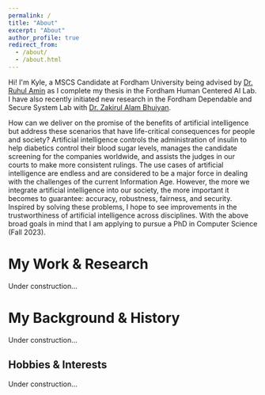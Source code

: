 ```yaml
---
permalink: /
title: "About"
excerpt: "About"
author_profile: true
redirect_from: 
  - /about/
  - /about.html
---
```


Hi! I'm Kyle, a MSCS Candidate at Fordham University being advised by [Dr. Ruhul Amin](https://www.fordham.edu/academics/research/faculty-research/research-consortium-on-disability/affiliates/ruhul-amin/) as I complete my thesis in the Fordham Human Centered AI Lab. I have also recently initiated new research in the Fordham Dependable and Secure System Lab with [Dr. Zakirul Alam Bhuiyan](https://storm.cis.fordham.edu/~bhuiyan/?_ga=2.28872252.1465687045.1661225584-1927066685.1661135573).

How can we deliver on the promise of the benefits of artificial intelligence but address these scenarios that have life-critical consequences for people and society? Artificial intelligence controls the administration of insulin to help diabetics control their blood sugar levels, manages the candidate screening for the companies worldwide, and assists the judges in our courts to make more consistent rulings. The use cases of artificial intelligence are endless and are considered to be a major force in dealing with the challenges of the current Information Age. However, the more we integrate artificial intelligence into our society, the more important it becomes to guarantee: accuracy, robustness, fairness, and security. Inspired by solving these problems, I hope to see improvements in the trustworthiness of artificial intelligence across disciplines. With the above broad goals in mind that I am applying to pursue a PhD in Computer Science (Fall 2023).

My Work & Research
======
Under construction...

My Background & History
======
Under construction...

Hobbies & Interests
------
Under construction...